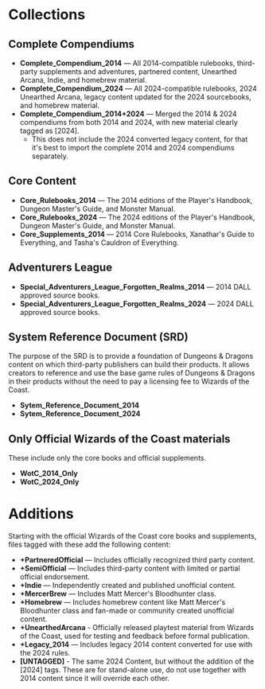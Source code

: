 # Collections

## Complete Compendiums
- **Complete_Compendium_2014** — All 2014-compatible rulebooks, third-party supplements and adventures, partnered content, Unearthed Arcana, Indie, and homebrew material.
- **Complete_Compendium_2024** — All 2024-compatible rulebooks, 2024 Unearthed Arcana, legacy content updated for the 2024 sourcebooks, and homebrew material.
- **Complete_Compendium_2014+2024** — Merged the 2014 & 2024 compendiums from both 2014 and 2024, with new material clearly tagged as [2024].
  - This does not include the 2024 converted legacy content, for that it's best to import the complete 2014 and 2024 compendiums separately.

## Core Content
- **Core_Rulebooks_2014** — The 2014 editions of the Player's Handbook, Dungeon Master's Guide, and Monster Manual.
- **Core_Rulebooks_2024** — The 2024 editions of the Player's Handbook, Dungeon Master's Guide, and Monster Manual.
- **Core_Supplements_2014** — 2014 Core Rulebooks, Xanathar's Guide to Everything, and Tasha's Cauldron of Everything.

## Adventurers League
- **Special_Adventurers_League_Forgotten_Realms_2014** — 2014 DALL approved source books.
- **Special_Adventurers_League_Forgotten_Realms_2024** — 2024 DALL approved source books.

## System Reference Document (SRD)
The purpose of the SRD is to provide a foundation of Dungeons & Dragons content on which third-party publishers can build their products. It allows creators to reference and use the base game rules of Dungeons & Dragons in their products without the need to pay a licensing fee to Wizards of the Coast.
- **Sytem_Reference_Document_2014**
- **Sytem_Reference_Document_2024**

## Only Official Wizards of the Coast materials
These include only the core books and official supplements.
- **WotC_2014_Only**
- **WotC_2024_Only**

# Additions

Starting with the official Wizards of the Coast core books and supplements, files tagged with these add the following content:

- **+PartneredOfficial** — Includes officially recognized third party content.
- **+SemiOfficial** — Includes third-party content with limited or partial official endorsement.
- **+Indie** — Independently created and published unofficial content.
- **+MercerBrew** — Includes Matt Mercer's Bloodhunter class.
- **+Homebrew** — Includes homebrew content like Matt Mercer's Bloodhunter class and fan-made or community created unofficial content.
- **+UnearthedArcana** - Officially released playtest material from Wizards of the Coast, used for testing and feedback before formal publication.
- **+Legacy_2014** — Includes legacy 2014 content converted for use with the 2024 rules.
- **\[UNTAGGED\]** - The same 2024 Content, but without the addition of the \[2024\] tags. These are for stand-alone use, do not use together with 2014 content since it will override each other.
